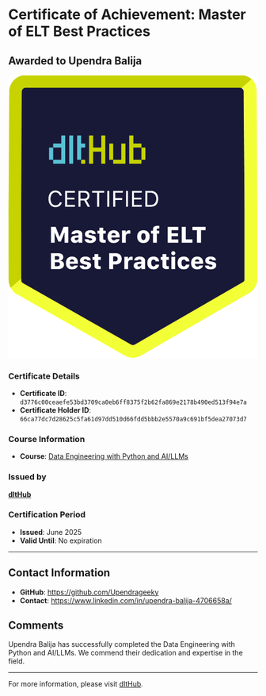 
# Certificate of Achievement: Master of ELT Best Practices

## Awarded to **Upendra Balija**

![Course Image](../badges/dlt_master_elt_best_practices_badge.png)

### Certificate Details
- **Certificate ID**: `d3776c00ceaefe53bd3709ca0eb6ff8375f2b62fa869e2178b490ed513f94e7a`
- **Certificate Holder ID**: `66ca77dc7d28625c5fa61d97dd510d66fdd5bbb2e5570a9c691bf5dea27073d7`

### Course Information
- **Course**: [Data Engineering with Python and AI/LLMs](https://www.youtube.com/watch?v=T23Bs75F7ZQ)

### Issued by
[**dltHub**](https://dlthub.com/) 

### Certification Period
- **Issued**: June 2025
- **Valid Until**: No expiration

---

## Contact Information
- **GitHub**: https://github.com/Upendrageeky
- **Contact**: https://www.linkedin.com/in/upendra-balija-4706658a/

## Comments
Upendra Balija has successfully completed the Data Engineering with Python and AI/LLMs. We commend their dedication and expertise in the field.

---

For more information, please visit [dltHub](https://dlthub.com/).
    